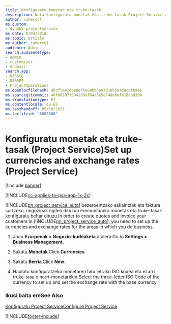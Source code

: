```yaml
---
title: Konfiguratu monetak eta truke-tasak
description: Nola konfiguratu monetak eta truke-tasak Project Service-n
author: ruhercul
ms.custom:
- dyn365-projectservice
ms.date: 8/03/2018
ms.topic: article
ms.author: ruhercul
audience: Admin
search.audienceType:
- admin
- customizer
- enduser
search.app:
- D365CE
- D365PS
- ProjectOperations
ms.openlocfilehash: abcf5e42cbe8ef6e84bb5a97d18b584d9cafb9e6
ms.sourcegitcommit: 40f68387f594180af64a5e5c748b6efa188bd300
ms.translationtype: HT
ms.contentlocale: eu-ES
ms.lasthandoff: 05/10/2021
ms.locfileid: "6008386"
---
```

# <a name="set-up-currencies-and-exchange-rates-project-service"></a><span data-ttu-id="72a4d-103">Konfiguratu monetak eta truke-tasak (Project Service)</span><span class="sxs-lookup"><span data-stu-id="72a4d-103">Set up currencies and exchange rates (Project Service)</span></span>

[!include [banner](../includes/psa-now-project-operations.md)]

[!INCLUDE[cc-applies-to-psa-app-1x-2x](../includes/cc-applies-to-psa-app-1x-2x.md)]

<span data-ttu-id="72a4d-104">[!INCLUDE[pn_project_service_auto](../includes/pn-project-service-auto.md)] bezeroentzako eskaintzak eta faktura sortzeko, negozioak egiten dituzun eremuetarako monetak eta truke-tasak konfiguratu behar dituzu.</span><span class="sxs-lookup"><span data-stu-id="72a4d-104">In order to create quotes and invoice your customers in [!INCLUDE[pn_project_service_auto](../includes/pn-project-service-auto.md)], you need to set up the currencies and exchange rates for the areas in which you do business.</span></span>  
  
1.  <span data-ttu-id="72a4d-105">Joan **Ezarpenak > Negozio-kudeaketa** atalera.</span><span class="sxs-lookup"><span data-stu-id="72a4d-105">Go to **Settings > Business Management**.</span></span>  
  
2.  <span data-ttu-id="72a4d-106">Sakatu **Monetak**.</span><span class="sxs-lookup"><span data-stu-id="72a4d-106">Click **Currencies**.</span></span>  
  
3.  <span data-ttu-id="72a4d-107">Sakatu **Berria**.</span><span class="sxs-lookup"><span data-stu-id="72a4d-107">Click **New**.</span></span>  
  
4.  <span data-ttu-id="72a4d-108">Hautatu konfiguratzeko monetaren hiru letrako ISO kodea eta ezarri truke-tasa oinarri-monetarekin.</span><span class="sxs-lookup"><span data-stu-id="72a4d-108">Select the three-letter ISO Code of the currency to set up and set the exchange rate with the base currency.</span></span>  
  
### <a name="see-also"></a><span data-ttu-id="72a4d-109">Ikusi baita ere</span><span class="sxs-lookup"><span data-stu-id="72a4d-109">See Also</span></span>  
 [<span data-ttu-id="72a4d-110">Konfiguratu Project Service</span><span class="sxs-lookup"><span data-stu-id="72a4d-110">Configure Project Service</span></span>](../psa/configure.md)


[!INCLUDE[footer-include](../includes/footer-banner.md)]